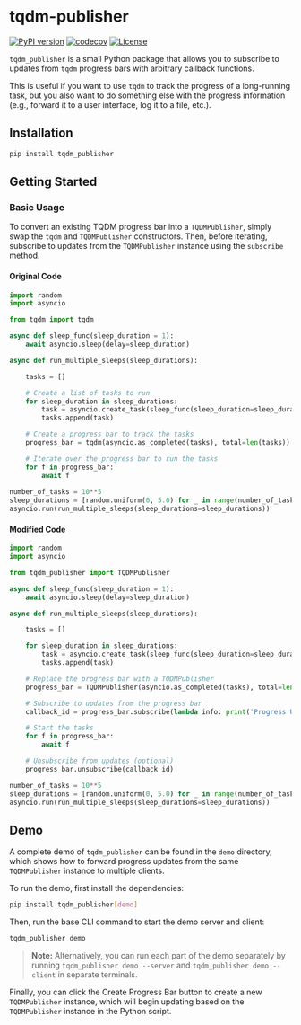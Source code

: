 # tqdm-publisher
[![PyPI version](https://badge.fury.io/py/tqdm_publisher.svg)](https://badge.fury.io/py/tqdm_publisher.svg)
[![codecov](https://codecov.io/github/catalystneuro/tqdm_publisher/coverage.svg?branch=main)](https://codecov.io/github/catalystneuro/tqdm_publisher?branch=main)
[![License](https://img.shields.io/pypi/l/tqdm_publisher.svg)](https://github.com/catalystneuro/tqdm_publisher/blob/main/license.txt)

`tqdm_publisher` is a small Python package that allows you to subscribe to updates from `tqdm` progress bars with arbitrary callback functions.

This is useful if you want to use `tqdm` to track the progress of a long-running task, but you also want to do something else with the progress information (e.g., forward it to a user interface, log it to a file, etc.).

## Installation
```bash
pip install tqdm_publisher
```

## Getting Started

### Basic Usage
To convert an existing TQDM progress bar into a `TQDMPublisher`, simply swap the `tqdm` and `TQDMPublisher` constructors. Then, before iterating, subscribe to updates from the `TQDMPublisher` instance using the `subscribe` method.

#### Original Code
```python
import random
import asyncio

from tqdm import tqdm

async def sleep_func(sleep_duration = 1):
    await asyncio.sleep(delay=sleep_duration)

async def run_multiple_sleeps(sleep_durations):

    tasks = []

    # Create a list of tasks to run
    for sleep_duration in sleep_durations:
        task = asyncio.create_task(sleep_func(sleep_duration=sleep_duration))
        tasks.append(task)

    # Create a progress bar to track the tasks
    progress_bar = tqdm(asyncio.as_completed(tasks), total=len(tasks))

    # Iterate over the progress bar to run the tasks
    for f in progress_bar:
        await f
        
number_of_tasks = 10**5
sleep_durations = [random.uniform(0, 5.0) for _ in range(number_of_tasks)]
asyncio.run(run_multiple_sleeps(sleep_durations=sleep_durations))
```

#### Modified Code

```python
import random
import asyncio

from tqdm_publisher import TQDMPublisher

async def sleep_func(sleep_duration = 1):
    await asyncio.sleep(delay=sleep_duration)

async def run_multiple_sleeps(sleep_durations):

    tasks = []

    for sleep_duration in sleep_durations:
        task = asyncio.create_task(sleep_func(sleep_duration=sleep_duration))
        tasks.append(task)

    # Replace the progress bar with a TQDMPublisher
    progress_bar = TQDMPublisher(asyncio.as_completed(tasks), total=len(tasks))

    # Subscribe to updates from the progress bar
    callback_id = progress_bar.subscribe(lambda info: print('Progress Update', info))

    # Start the tasks
    for f in progress_bar:
        await f

    # Unsubscribe from updates (optional)
    progress_bar.unsubscribe(callback_id)

number_of_tasks = 10**5
sleep_durations = [random.uniform(0, 5.0) for _ in range(number_of_tasks)]
asyncio.run(run_multiple_sleeps(sleep_durations=sleep_durations))
```

## Demo
A complete demo of `tqdm_publisher` can be found in the `demo` directory, which shows how to forward progress updates from the same `TQDMPublisher` instance to multiple clients.

To run the demo, first install the dependencies:
```bash
pip install tqdm_publisher[demo]
```

Then, run the base CLI command to start the demo server and client:
```bash
tqdm_publisher demo
```

> **Note:** Alternatively, you can run each part of the demo separately by running `tqdm_publisher demo --server` and `tqdm_publisher demo --client` in separate terminals.

Finally, you can click the Create Progress Bar button to create a new `TQDMPublisher` instance, which will begin updating based on the `TQDMPublisher` instance in the Python script.
